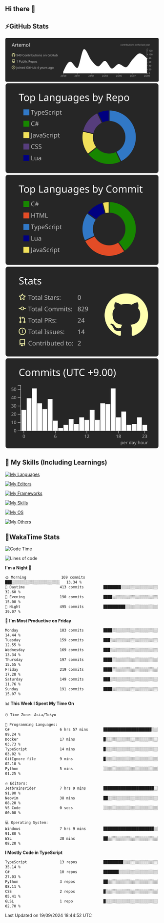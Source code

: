## Hi there 👋
<!--
**Artemol/Artemol** is a ✨ _special_ ✨ repository because its `README.md` (this file) appears on your GitHub profile.

Here are some ideas to get you started:

- 🔭 I’m currently working on ...
- 🌱 I’m currently learning ...
- 👯 I’m looking to collaborate on ...
- 🤔 I’m looking for help with ...
- 💬 Ask me about ...
- 📫 How to reach me: ...
- 😄 Pronouns: ...
- ⚡ Fun fact: ...
-->

## ⚡GitHub Stats
[![](https://raw.githubusercontent.com/Artemol/Artemol/main/profile-summary-card-output/apprentice/0-profile-details.svg)](https://github.com/vn7n24fzkq/github-profile-summary-cards)
[![](https://raw.githubusercontent.com/Artemol/Artemol/main/profile-summary-card-output/apprentice/1-repos-per-language.svg)](https://github.com/vn7n24fzkq/github-profile-summary-cards) [![](https://raw.githubusercontent.com/Artemol/Artemol/main/profile-summary-card-output/apprentice/2-most-commit-language.svg)](https://github.com/vn7n24fzkq/github-profile-summary-cards)
[![](https://raw.githubusercontent.com/Artemol/Artemol/main/profile-summary-card-output/apprentice/3-stats.svg)](https://github.com/vn7n24fzkq/github-profile-summary-cards) [![](https://raw.githubusercontent.com/Artemol/Artemol/main/profile-summary-card-output/apprentice/4-productive-time.svg)](https://github.com/vn7n24fzkq/github-profile-summary-cards)

## 🌱 My Skills (Including Learnings)

<!--
### Languages
-->
[![My Languages](https://skillicons.dev/icons?i=ts,py,cs,dotnet,rust,go,c,matlab,css)](https://skillicons.dev)

<!--
### Editors
-->
[![My Editors](https://skillicons.dev/icons?i=vscode,neovim,vim,visualstudio,idea)](https://skillicons.dev)

<!--
### Frameworks
-->
[![My Frameworks](https://skillicons.dev/icons?i=react,nestjs,vite,tailwind,tauri,electron,remix,nextjs,fastapi)](https://skillicons.dev)

<!--
### Tools
-->
[![My Skills](https://skillicons.dev/icons?i=git,nodejs,docker,unity,postman,bun,discord,cloudflare,bash,prometheus,grafana,obsidian)](https://skillicons.dev)

<!--
### OS
-->
[![My OS](https://skillicons.dev/icons?i=windows,ubuntu)](https://skillicons.dev)

<!--
### Others
-->
[![My Others](https://skillicons.dev/icons?i=github,raspberrypi,gcp)](https://skillicons.dev)

## 💬WakaTime Stats
<!--START_SECTION:waka-->
![Code Time](http://img.shields.io/badge/Code%20Time-186%20hrs%203%20mins-blue)

![Lines of code](https://img.shields.io/badge/From%20Hello%20World%20I%27ve%20Written-9.8%20million%20lines%20of%20code-blue)

**I'm a Night 🦉** 

```text
🌞 Morning                169 commits         ███░░░░░░░░░░░░░░░░░░░░░░   13.34 % 
🌆 Daytime                413 commits         ████████░░░░░░░░░░░░░░░░░   32.60 % 
🌃 Evening                190 commits         ████░░░░░░░░░░░░░░░░░░░░░   15.00 % 
🌙 Night                  495 commits         ██████████░░░░░░░░░░░░░░░   39.07 % 
```
📅 **I'm Most Productive on Friday** 

```text
Monday                   183 commits         ████░░░░░░░░░░░░░░░░░░░░░   14.44 % 
Tuesday                  159 commits         ███░░░░░░░░░░░░░░░░░░░░░░   12.55 % 
Wednesday                169 commits         ███░░░░░░░░░░░░░░░░░░░░░░   13.34 % 
Thursday                 197 commits         ████░░░░░░░░░░░░░░░░░░░░░   15.55 % 
Friday                   219 commits         ████░░░░░░░░░░░░░░░░░░░░░   17.28 % 
Saturday                 149 commits         ███░░░░░░░░░░░░░░░░░░░░░░   11.76 % 
Sunday                   191 commits         ████░░░░░░░░░░░░░░░░░░░░░   15.07 % 
```


📊 **This Week I Spent My Time On** 

```text
🕑︎ Time Zone: Asia/Tokyo

💬 Programming Languages: 
C#                       6 hrs 57 mins       ██████████████████████░░░   89.24 % 
Docker                   17 mins             █░░░░░░░░░░░░░░░░░░░░░░░░   03.73 % 
TypeScript               14 mins             █░░░░░░░░░░░░░░░░░░░░░░░░   03.02 % 
GitIgnore file           9 mins              █░░░░░░░░░░░░░░░░░░░░░░░░   02.10 % 
Python                   5 mins              ░░░░░░░░░░░░░░░░░░░░░░░░░   01.25 % 

🔥 Editors: 
Jetbrainsrider           7 hrs 9 mins        ███████████████████████░░   91.80 % 
Neovim                   38 mins             ██░░░░░░░░░░░░░░░░░░░░░░░   08.20 % 
VS Code                  0 secs              ░░░░░░░░░░░░░░░░░░░░░░░░░   00.00 % 

💻 Operating System: 
Windows                  7 hrs 9 mins        ███████████████████████░░   91.80 % 
WSL                      38 mins             ██░░░░░░░░░░░░░░░░░░░░░░░   08.20 % 
```

**I Mostly Code in TypeScript** 

```text
TypeScript               13 repos            █████████░░░░░░░░░░░░░░░░   35.14 % 
C#                       10 repos            ███████░░░░░░░░░░░░░░░░░░   27.03 % 
Python                   3 repos             ██░░░░░░░░░░░░░░░░░░░░░░░   08.11 % 
CSS                      2 repos             █░░░░░░░░░░░░░░░░░░░░░░░░   05.41 % 
GLSL                     1 repo              █░░░░░░░░░░░░░░░░░░░░░░░░   02.70 % 
```




 Last Updated on 19/09/2024 18:44:52 UTC
<!--END_SECTION:waka-->
